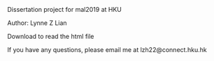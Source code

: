 <body>
  Dissertation project for mal2019 at HKU </p>
  Author: Lynne Z Lian </p>
  Download to read the html file </p>
  If you have any questions, please email me at lzh22@connect.hku.hk</p>
 </body>

